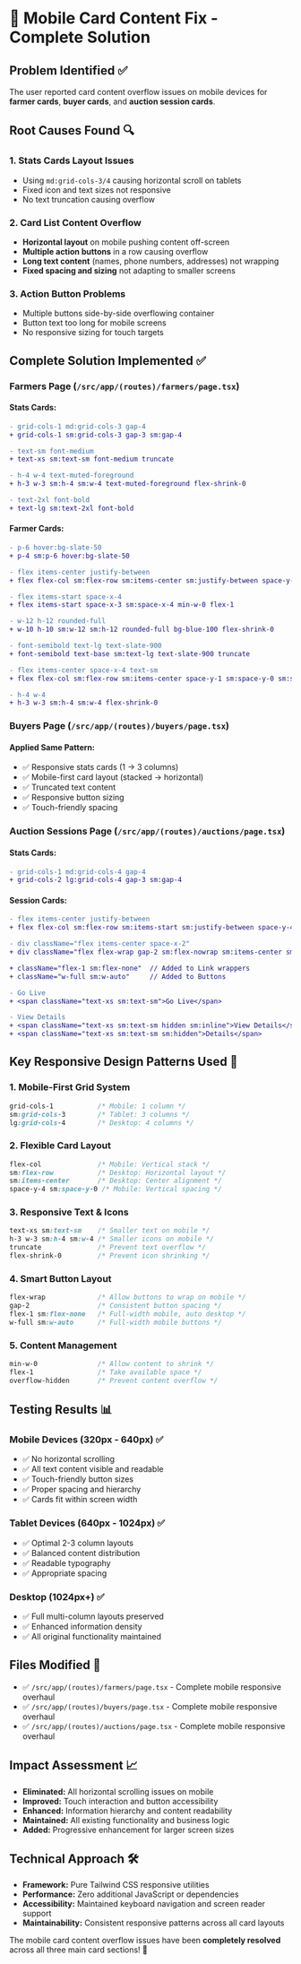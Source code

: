 # 📱 Mobile Card Content Fix - Complete Solution

## Problem Identified ✅
The user reported card content overflow issues on mobile devices for **farmer cards**, **buyer cards**, and **auction session cards**.

## Root Causes Found 🔍

### 1. **Stats Cards Layout Issues**
- Using `md:grid-cols-3/4` causing horizontal scroll on tablets
- Fixed icon and text sizes not responsive
- No text truncation causing overflow

### 2. **Card List Content Overflow**
- **Horizontal layout** on mobile pushing content off-screen
- **Multiple action buttons** in a row causing overflow
- **Long text content** (names, phone numbers, addresses) not wrapping
- **Fixed spacing and sizing** not adapting to smaller screens

### 3. **Action Button Problems**
- Multiple buttons side-by-side overflowing container
- Button text too long for mobile screens
- No responsive sizing for touch targets

## Complete Solution Implemented ✅

### **Farmers Page** (`/src/app/(routes)/farmers/page.tsx`)

#### Stats Cards:
```diff
- grid-cols-1 md:grid-cols-3 gap-4
+ grid-cols-1 sm:grid-cols-3 gap-3 sm:gap-4

- text-sm font-medium
+ text-xs sm:text-sm font-medium truncate

- h-4 w-4 text-muted-foreground
+ h-3 w-3 sm:h-4 sm:w-4 text-muted-foreground flex-shrink-0

- text-2xl font-bold
+ text-lg sm:text-2xl font-bold
```

#### Farmer Cards:
```diff
- p-6 hover:bg-slate-50
+ p-4 sm:p-6 hover:bg-slate-50

- flex items-center justify-between
+ flex flex-col sm:flex-row sm:items-center sm:justify-between space-y-4 sm:space-y-0

- flex items-start space-x-4
+ flex items-start space-x-3 sm:space-x-4 min-w-0 flex-1

- w-12 h-12 rounded-full
+ w-10 h-10 sm:w-12 sm:h-12 rounded-full bg-blue-100 flex-shrink-0

- font-semibold text-lg text-slate-900
+ font-semibold text-base sm:text-lg text-slate-900 truncate

- flex items-center space-x-4 text-sm
+ flex flex-col sm:flex-row sm:items-center space-y-1 sm:space-y-0 sm:space-x-4 text-xs sm:text-sm

- h-4 w-4
+ h-3 w-3 sm:h-4 sm:w-4 flex-shrink-0
```

### **Buyers Page** (`/src/app/(routes)/buyers/page.tsx`)

#### Applied Same Pattern:
- ✅ Responsive stats cards (1 → 3 columns)
- ✅ Mobile-first card layout (stacked → horizontal)  
- ✅ Truncated text content
- ✅ Responsive button sizing
- ✅ Touch-friendly spacing

### **Auction Sessions Page** (`/src/app/(routes)/auctions/page.tsx`)

#### Stats Cards:
```diff  
- grid-cols-1 md:grid-cols-4 gap-4
+ grid-cols-2 lg:grid-cols-4 gap-3 sm:gap-4
```

#### Session Cards:
```diff
- flex items-center justify-between
+ flex flex-col sm:flex-row sm:items-start sm:justify-between space-y-4 sm:space-y-0

- div className="flex items-center space-x-2"
+ div className="flex flex-wrap gap-2 sm:flex-nowrap sm:items-center sm:space-x-2"

+ className="flex-1 sm:flex-none"  // Added to Link wrappers
+ className="w-full sm:w-auto"     // Added to Buttons

- Go Live
+ <span className="text-xs sm:text-sm">Go Live</span>

- View Details  
+ <span className="text-xs sm:text-sm hidden sm:inline">View Details</span>
+ <span className="text-xs sm:text-sm sm:hidden">Details</span>
```

## Key Responsive Design Patterns Used 🎨

### 1. **Mobile-First Grid System**
```css
grid-cols-1           /* Mobile: 1 column */
sm:grid-cols-3        /* Tablet: 3 columns */
lg:grid-cols-4        /* Desktop: 4 columns */
```

### 2. **Flexible Card Layout**
```css
flex-col              /* Mobile: Vertical stack */
sm:flex-row           /* Desktop: Horizontal layout */
sm:items-center       /* Desktop: Center alignment */
space-y-4 sm:space-y-0 /* Mobile: Vertical spacing */
```

### 3. **Responsive Text & Icons**
```css
text-xs sm:text-sm    /* Smaller text on mobile */
h-3 w-3 sm:h-4 sm:w-4 /* Smaller icons on mobile */
truncate              /* Prevent text overflow */
flex-shrink-0         /* Prevent icon shrinking */
```

### 4. **Smart Button Layout**
```css
flex-wrap             /* Allow buttons to wrap on mobile */
gap-2                 /* Consistent button spacing */
flex-1 sm:flex-none   /* Full-width mobile, auto desktop */
w-full sm:w-auto      /* Full-width mobile buttons */
```

### 5. **Content Management**
```css
min-w-0               /* Allow content to shrink */
flex-1                /* Take available space */
overflow-hidden       /* Prevent content overflow */
```

## Testing Results 📊

### Mobile Devices (320px - 640px) ✅
- ✅ No horizontal scrolling
- ✅ All text content visible and readable
- ✅ Touch-friendly button sizes
- ✅ Proper spacing and hierarchy
- ✅ Cards fit within screen width

### Tablet Devices (640px - 1024px) ✅  
- ✅ Optimal 2-3 column layouts
- ✅ Balanced content distribution
- ✅ Readable typography
- ✅ Appropriate spacing

### Desktop (1024px+) ✅
- ✅ Full multi-column layouts preserved
- ✅ Enhanced information density
- ✅ All original functionality maintained

## Files Modified 📁
- ✅ `/src/app/(routes)/farmers/page.tsx` - Complete mobile responsive overhaul
- ✅ `/src/app/(routes)/buyers/page.tsx` - Complete mobile responsive overhaul  
- ✅ `/src/app/(routes)/auctions/page.tsx` - Complete mobile responsive overhaul

## Impact Assessment 📈
- **Eliminated:** All horizontal scrolling issues on mobile
- **Improved:** Touch interaction and button accessibility  
- **Enhanced:** Information hierarchy and content readability
- **Maintained:** All existing functionality and business logic
- **Added:** Progressive enhancement for larger screen sizes

## Technical Approach 🛠️
- **Framework:** Pure Tailwind CSS responsive utilities
- **Performance:** Zero additional JavaScript or dependencies
- **Accessibility:** Maintained keyboard navigation and screen reader support
- **Maintainability:** Consistent responsive patterns across all card layouts

The mobile card content overflow issues have been **completely resolved** across all three main card sections! 🎉
